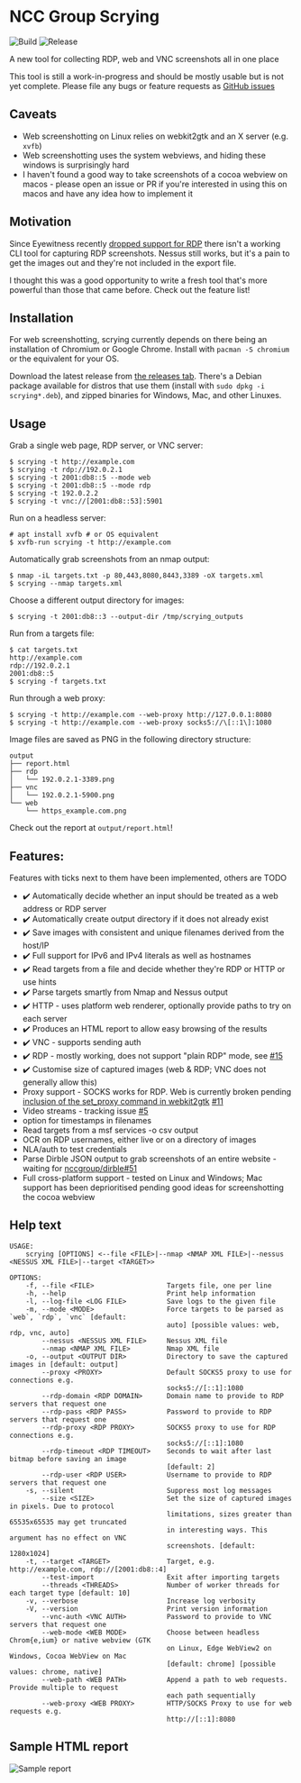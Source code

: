 # NCC Group Scrying
![Build](https://github.com/nccgroup/scrying/workflows/Build/badge.svg)
![Release](https://github.com/nccgroup/scrying/workflows/Release/badge.svg)

A new tool for collecting RDP, web and VNC screenshots all in one place

This tool is still a work-in-progress and should be mostly usable but is not yet complete.
Please file any bugs or feature requests as [GitHub issues](https://github.com/nccgroup/scrying/issues)

## Caveats
* Web screenshotting on Linux relies on webkit2gtk and an X server (e.g. `xvfb`)
* Web screenshotting uses the system webviews, and hiding these windows is surprisingly hard
* I haven't found a good way to take screenshots of a cocoa webview on macos - please open an issue or PR if you're interested in using this on macos and have any idea how to implement it

## Motivation
Since Eyewitness recently [dropped support for RDP](https://github.com/FortyNorthSecurity/EyeWitness/issues/422#issuecomment-539690698) there isn't a working CLI tool for capturing RDP screenshots.
Nessus still works, but it's a pain to get the images out and they're not included in the export file.

I thought this was a good opportunity to write a fresh tool that's more powerful than those that came before. Check out the feature list!

## Installation
For web screenshotting, scrying currently depends on there being an installation of Chromium or Google Chrome. Install with `pacman -S chromium` or the equivalent for your OS.

Download the latest release from [the releases tab](https://github.com/nccgroup/scrying/releases). There's a Debian package available for distros that use them (install with `sudo dpkg -i scrying*.deb`), and zipped binaries for Windows, Mac, and other Linuxes.

## Usage
Grab a single web page, RDP server, or VNC server:
```
$ scrying -t http://example.com
$ scrying -t rdp://192.0.2.1
$ scrying -t 2001:db8::5 --mode web
$ scrying -t 2001:db8::5 --mode rdp
$ scrying -t 192.0.2.2
$ scrying -t vnc://[2001:db8::53]:5901
```

Run on a headless server:
```
# apt install xvfb # or OS equivalent
$ xvfb-run scrying -t http://example.com
```

Automatically grab screenshots from an nmap output:
```
$ nmap -iL targets.txt -p 80,443,8080,8443,3389 -oX targets.xml
$ scrying --nmap targets.xml
```

Choose a different output directory for images:
```
$ scrying -t 2001:db8::3 --output-dir /tmp/scrying_outputs
```

Run from a targets file:
```
$ cat targets.txt
http://example.com
rdp://192.0.2.1
2001:db8::5
$ scrying -f targets.txt
```

Run through a web proxy:
```
$ scrying -t http://example.com --web-proxy http://127.0.0.1:8080
$ scrying -t http://example.com --web-proxy socks5://\[::1\]:1080
```

Image files are saved as PNG in the following directory structure:
```
output
├── report.html
├── rdp
│   └── 192.0.2.1-3389.png
├── vnc
│   └── 192.0.2.1-5900.png
└── web
    └── https_example.com.png
```

Check out the report at `output/report.html`!

## Features:
Features with ticks next to them have been implemented, others are TODO
* ✔️ Automatically decide whether an input should be treated as a web address or RDP server
* ✔️ Automatically create output directory if it does not already exist
* ✔️ Save images with consistent and unique filenames derived from the host/IP
* ✔️ Full support for IPv6 and IPv4 literals as well as hostnames
* ✔️ Read targets from a file and decide whether they're RDP or HTTP or use hints
* ✔️ Parse targets smartly from Nmap and Nessus output
* ✔️ HTTP - uses platform web renderer, optionally provide paths to try on each server
* ✔️ Produces an HTML report to allow easy browsing of the results
* ✔️ VNC - supports sending auth
* ✔️ RDP - mostly working, does not support "plain RDP" mode, see [#15](https://github.com/nccgroup/scrying/issues/15)
* ✔️ Customise size of captured images (web & RDP; VNC does not generally allow this)
* Proxy support - SOCKS works for RDP. Web is currently broken pending [inclusion of the set_proxy command in webkit2gtk](https://github.com/gtk-rs/webkit2gtk-rs/issues/81) [#11](https://github.com/nccgroup/scrying/issues/11)
* Video streams - tracking issue [#5](https://github.com/nccgroup/scrying/issues/5)
* option for timestamps in filenames
* Read targets from a msf services -o csv output
* OCR on RDP usernames, either live or on a directory of images
* NLA/auth to test credentials
* Parse Dirble JSON output to grab screenshots of an entire website - waiting for [nccgroup/dirble#51](https://github.com/nccgroup/dirble/issues/51)
* Full cross-platform support - tested on Linux and Windows; Mac support has been deprioritised pending good ideas for screenshotting the cocoa webview


## Help text
```
USAGE:
    scrying [OPTIONS] <--file <FILE>|--nmap <NMAP XML FILE>|--nessus <NESSUS XML FILE>|--target <TARGET>>

OPTIONS:
    -f, --file <FILE>                  Targets file, one per line
    -h, --help                         Print help information
    -l, --log-file <LOG FILE>          Save logs to the given file
    -m, --mode <MODE>                  Force targets to be parsed as `web`, `rdp`, `vnc` [default:
                                       auto] [possible values: web, rdp, vnc, auto]
        --nessus <NESSUS XML FILE>     Nessus XML file
        --nmap <NMAP XML FILE>         Nmap XML file
    -o, --output <OUTPUT DIR>          Directory to save the captured images in [default: output]
        --proxy <PROXY>                Default SOCKS5 proxy to use for connections e.g.
                                       socks5://[::1]:1080
        --rdp-domain <RDP DOMAIN>      Domain name to provide to RDP servers that request one
        --rdp-pass <RDP PASS>          Password to provide to RDP servers that request one
        --rdp-proxy <RDP PROXY>        SOCKS5 proxy to use for RDP connections e.g.
                                       socks5://[::1]:1080
        --rdp-timeout <RDP TIMEOUT>    Seconds to wait after last bitmap before saving an image
                                       [default: 2]
        --rdp-user <RDP USER>          Username to provide to RDP servers that request one
    -s, --silent                       Suppress most log messages
        --size <SIZE>                  Set the size of captured images in pixels. Due to protocol
                                       limitations, sizes greater than 65535x65535 may get truncated
                                       in interesting ways. This argument has no effect on VNC
                                       screenshots. [default: 1280x1024]
    -t, --target <TARGET>              Target, e.g. http://example.com, rdp://[2001:db8::4]
        --test-import                  Exit after importing targets
        --threads <THREADS>            Number of worker threads for each target type [default: 10]
    -v, --verbose                      Increase log verbosity
    -V, --version                      Print version information
        --vnc-auth <VNC AUTH>          Password to provide to VNC servers that request one
        --web-mode <WEB MODE>          Choose between headless Chrom{e,ium} or native webview (GTK
                                       on Linux, Edge WebView2 on Windows, Cocoa WebView on Mac
                                       [default: chrome] [possible values: chrome, native]
        --web-path <WEB PATH>          Append a path to web requests. Provide multiple to request
                                       each path sequentially
        --web-proxy <WEB PROXY>        HTTP/SOCKS Proxy to use for web requests e.g.
                                       http://[::1]:8080
```

## Sample HTML report
![Sample report](images/scrying-report.png)
